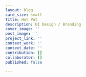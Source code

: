 ```yaml
---
layout: blog
card_size: small
title: Hot Pot
description: UI Design / Branding
cover_image: ''
post_image: ''
project_link: ''
context_work: ''
context_date: ''
contribution: []
collaborator: []
published: false

---
```

